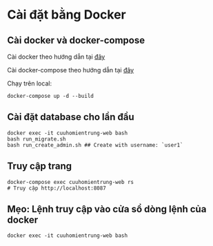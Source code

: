 # Cài đặt bằng Docker

## Cài docker và docker-compose

Cài docker theo hướng dẫn tại [đây](https://docs.docker.com/engine/install/ubuntu/)

Cài docker-compose theo hướng dẫn tại [đây](https://docs.docker.com/compose/install/)

Chạy trên local:

```
docker-compose up -d --build
```

## Cài đặt database cho lần đầu

```
docker exec -it cuuhomientrung-web bash
bash run_migrate.sh
bash run_create_admin.sh ## Create with username: `user1`
```

## Truy cập trang

```
docker-compose exec cuuhomientrung-web rs
# Truy cập http://localhost:8087
```

## Mẹo: Lệnh truy cập vào cửa sổ dòng lệnh của docker

```
docker exec -it cuuhomientrung-web bash
```
